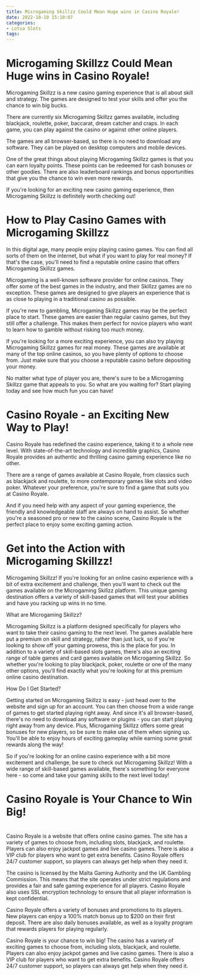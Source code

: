 ```yaml
---
title: Microgaming Skillzz Could Mean Huge wins in Casino Royale!
date: 2022-10-10 15:10:07
categories:
- Lotsa Slots
tags:
---
```



#  Microgaming Skillzz Could Mean Huge wins in Casino Royale!

Microgaming Skillzz is a new casino gaming experience that is all about skill and strategy. The games are designed to test your skills and offer you the chance to win big bucks.

There are currently six Microgaming Skillzz games available, including blackjack, roulette, poker, baccarat, dream catcher and craps. In each game, you can play against the casino or against other online players.

The games are all browser-based, so there is no need to download any software. They can be played on desktop computers and mobile devices.

One of the great things about playing Microgaming Skillzz games is that you can earn loyalty points. These points can be redeemed for cash bonuses or other goodies. There are also leaderboard rankings and bonus opportunities that give you the chance to win even more rewards.

If you're looking for an exciting new casino gaming experience, then Microgaming Skillzz is definitely worth checking out!

#  How to Play Casino Games with Microgaming Skillzz

In this digital age, many people enjoy playing casino games. You can find all sorts of them on the internet, but what if you want to play for real money? If that's the case, you'll need to find a reputable online casino that offers Microgaming Skillzz games.

Microgaming is a well-known software provider for online casinos. They offer some of the best games in the industry, and their Skillzz games are no exception. These games are designed to give players an experience that is as close to playing in a traditional casino as possible.

If you're new to gambling, Microgaming Skillzz games may be the perfect place to start. These games are easier than regular casino games, but they still offer a challenge. This makes them perfect for novice players who want to learn how to gamble without risking too much money.

If you're looking for a more exciting experience, you can also try playing Microgaming Skillzz games for real money. These games are available at many of the top online casinos, so you have plenty of options to choose from. Just make sure that you choose a reputable casino before depositing your money.

No matter what type of player you are, there's sure to be a Microgaming Skillzz game that appeals to you. So what are you waiting for? Start playing today and see how much fun you can have!

#  Casino Royale - an Exciting New Way to Play!

Casino Royale has redefined the casino experience, taking it to a whole new level. With state-of-the-art technology and incredible graphics, Casino Royale provides an authentic and thrilling casino gaming experience like no other.

There are a range of games available at Casino Royale, from classics such as blackjack and roulette, to more contemporary games like slots and video poker. Whatever your preference, you're sure to find a game that suits you at Casino Royale.

And if you need help with any aspect of your gaming experience, the friendly and knowledgeable staff are always on hand to assist. So whether you're a seasoned pro or new to the casino scene, Casino Royale is the perfect place to enjoy some exciting gaming action.

#  Get into the Action with Microgaming Skillzz!

Microgaming Skillzz! If you're looking for an online casino experience with a bit of extra excitement and challenge, then you'll want to check out the games available on the Microgaming Skillzz platform. This unique gaming destination offers a variety of skill-based games that will test your abilities and have you racking up wins in no time.

What are Microgaming Skillzz?

Microgaming Skillzz is a platform designed specifically for players who want to take their casino gaming to the next level. The games available here put a premium on skill and strategy, rather than just luck, so if you're looking to show off your gaming prowess, this is the place for you. In addition to a variety of skill-based slots games, there's also an exciting range of table games and card games available on Microgaming Skillzz. So whether you're looking to play blackjack, poker, roulette or one of the many other options, you'll find exactly what you're looking for at this premium online casino destination.

How Do I Get Started?

Getting started on Microgaming Skillzz is easy - just head over to the website and sign up for an account. You can then choose from a wide range of games to get started playing right away. And since it's all browser-based, there's no need to download any software or plugins - you can start playing right away from any device. Plus, Microgaming Skillzz offers some great bonuses for new players, so be sure to make use of them when signing up. You'll be able to enjoy hours of exciting gameplay while earning some great rewards along the way!

So if you're looking for an online casino experience with a bit more excitement and challenge, be sure to check out Microgaming Skillzz! With a wide range of skill-based games available, there's something for everyone here - so come and take your gaming skills to the next level today!

#  Casino Royale is Your Chance to Win Big!

#

Casino Royale is a website that offers online casino games. The site has a variety of games to choose from, including slots, blackjack, and roulette. Players can also enjoy jackpot games and live casino games. There is also a VIP club for players who want to get extra benefits. Casino Royale offers 24/7 customer support, so players can always get help when they need it.

The casino is licensed by the Malta Gaming Authority and the UK Gambling Commission. This means that the site operates under strict regulations and provides a fair and safe gaming experience for all players. Casino Royale also uses SSL encryption technology to ensure that all player information is kept confidential.

Casino Royale offers a variety of bonuses and promotions to its players. New players can enjoy a 100% match bonus up to $200 on their first deposit. There are also daily bonuses available, as well as a loyalty program that rewards players for playing regularly.

Casino Royale is your chance to win big! The casino has a variety of exciting games to choose from, including slots, blackjack, and roulette. Players can also enjoy jackpot games and live casino games. There is also a VIP club for players who want to get extra benefits. Casino Royale offers 24/7 customer support, so players can always get help when they need it.